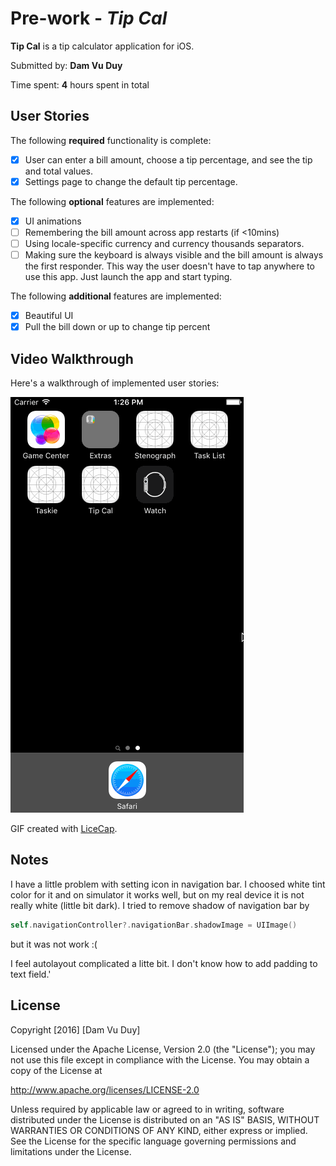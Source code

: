 # Pre-work - *Tip Cal*

**Tip Cal** is a tip calculator application for iOS.

Submitted by: **Dam Vu Duy**

Time spent: **4** hours spent in total

## User Stories

The following **required** functionality is complete:

* [x] User can enter a bill amount, choose a tip percentage, and see the tip and total values.
* [x] Settings page to change the default tip percentage.

The following **optional** features are implemented:
* [x] UI animations
* [ ] Remembering the bill amount across app restarts (if <10mins)
* [ ] Using locale-specific currency and currency thousands separators.
* [ ] Making sure the keyboard is always visible and the bill amount is always the first responder. This way the user doesn't have to tap anywhere to use this app. Just launch the app and start typing.

The following **additional** features are implemented:

- [x] Beautiful UI
- [x] Pull the bill down or up to change tip percent

## Video Walkthrough 

Here's a walkthrough of implemented user stories:

![Video Walkthrough](walkthrough.gif)

GIF created with [LiceCap](http://www.cockos.com/licecap/).

## Notes

I have a little problem with setting icon in navigation bar. I choosed white tint color for it and on simulator it works well, but on my real device it is not really white (little bit dark).
I tried to remove shadow of navigation bar by

```swift
self.navigationController?.navigationBar.shadowImage = UIImage()
```

but it was not work :(

I feel autolayout complicated a litte bit. I don't know how to add padding to text field.'

## License

Copyright [2016] [Dam Vu Duy]

Licensed under the Apache License, Version 2.0 (the "License");
you may not use this file except in compliance with the License.
You may obtain a copy of the License at

http://www.apache.org/licenses/LICENSE-2.0

Unless required by applicable law or agreed to in writing, software
distributed under the License is distributed on an "AS IS" BASIS,
WITHOUT WARRANTIES OR CONDITIONS OF ANY KIND, either express or implied.
See the License for the specific language governing permissions and
limitations under the License.